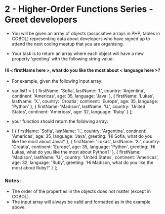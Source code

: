 # 2 - Higher-Order Functions Series - Greet developers

- You will be given an array of objects (associative arrays in PHP, tables in COBOL) representing data about developers who have signed up to attend the next coding meetup that you are organising.

- Your task is to return an array where each object will have a new property 'greeting' with the following string value:

#### Hi < firstName here >, what do you like the most about < language here >?

- For example, given the following input array:

* var list1 = [
  { firstName: 'Sofia', lastName: 'I.', country: 'Argentina', continent: 'Americas', age: 35, language: 'Java' },
  { firstName: 'Lukas', lastName: 'X.', country: 'Croatia', continent: 'Europe', age: 35, language: 'Python' },
  { firstName: 'Madison', lastName: 'U.', country: 'United States', continent: 'Americas', age: 32, language: 'Ruby' }
  ];

- your function should return the following array:

* [
  { firstName: 'Sofia', lastName: 'I.', country: 'Argentina', continent: 'Americas', age: 35, language: 'Java',
  greeting: 'Hi Sofia, what do you like the most about Java?'
  },
  { firstName: 'Lukas', lastName: 'X.', country: 'Croatia', continent: 'Europe', age: 35, language: 'Python',
  greeting: 'Hi Lukas, what do you like the most about Python?'
  },
  { firstName: 'Madison', lastName: 'U.', country: 'United States', continent: 'Americas', age: 32, language: 'Ruby',
  greeting: 'Hi Madison, what do you like the most about Ruby?'
  }
  ];

### Notes:

- The order of the properties in the objects does not matter (except in COBOL).
- The input array will always be valid and formatted as in the example above.
